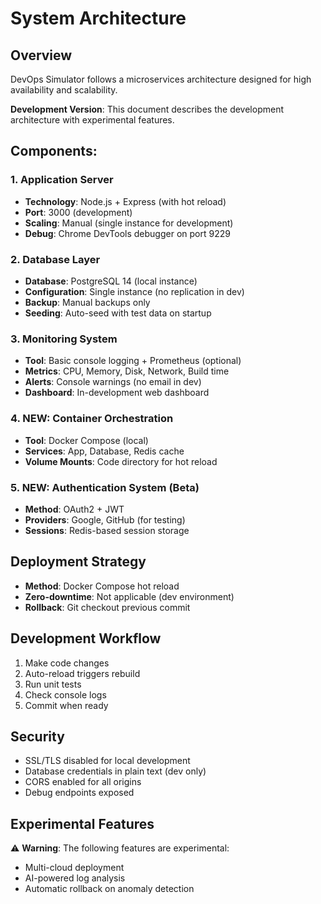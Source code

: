 # System Architecture

## Overview

DevOps Simulator follows a microservices architecture designed for high availability and scalability.

**Development Version**: This document describes the development architecture with experimental features.

## Components:

### 1\. Application Server

* **Technology**: Node.js + Express (with hot reload)
* **Port**: 3000 (development)
* **Scaling**: Manual (single instance for development)
* **Debug**: Chrome DevTools debugger on port 9229

### 2\. Database Layer

* **Database**: PostgreSQL 14 (local instance)
* **Configuration**: Single instance (no replication in dev)
* **Backup**: Manual backups only
* **Seeding**: Auto-seed with test data on startup

### 3\. Monitoring System

* **Tool**: Basic console logging + Prometheus (optional)
* **Metrics**: CPU, Memory, Disk, Network, Build time
* **Alerts**: Console warnings (no email in dev)
* **Dashboard**: In-development web dashboard

### 4\. NEW: Container Orchestration

* **Tool**: Docker Compose (local)
* **Services**: App, Database, Redis cache
* **Volume Mounts**: Code directory for hot reload

### 5\. NEW: Authentication System (Beta)

* **Method**: OAuth2 + JWT
* **Providers**: Google, GitHub (for testing)
* **Sessions**: Redis-based session storage

## Deployment Strategy

* **Method**: Docker Compose hot reload
* **Zero-downtime**: Not applicable (dev environment)
* **Rollback**: Git checkout previous commit

## Development Workflow

1. Make code changes
2. Auto-reload triggers rebuild
3. Run unit tests
4. Check console logs
5. Commit when ready

## Security

* SSL/TLS disabled for local development
* Database credentials in plain text (dev only)
* CORS enabled for all origins
* Debug endpoints exposed

## Experimental Features

⚠️ **Warning**: The following features are experimental:

* Multi-cloud deployment
* AI-powered log analysis
* Automatic rollback on anomaly detection
